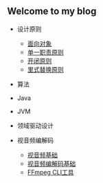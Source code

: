 ## Welcome to my blog

- 设计原则
  - [面向对象](design-pattern/面向对象.md)
  - [单一职责原则](design-pattern/单一职责原则.md)
  - [开闭原则](design-pattern/开闭原则.md)
  - [里式替换原则](design-pattern/里式替换原则.md)

- 算法

- Java

- JVM

- 领域驱动设计

- 视音频编解码
  - [视音频基础](video-audio/视音频基础.md)
  - [视音频编解码基础](video-audio/视音频编解码基础.md)
  - [FFmpeg CLI工具](video-audio/ffmpeg-cli.md)
